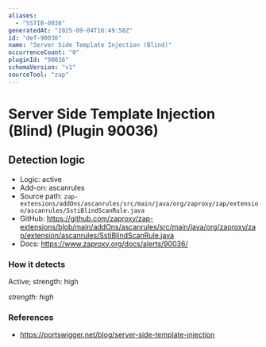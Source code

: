 ```yaml
---
aliases:
  - "SSTIB-0036"
generatedAt: "2025-09-04T16:49:58Z"
id: "def-90036"
name: "Server Side Template Injection (Blind)"
occurrenceCount: "0"
pluginId: "90036"
schemaVersion: "v1"
sourceTool: "zap"
---
```


# Server Side Template Injection (Blind) (Plugin 90036)

## Detection logic

- Logic: active
- Add-on: ascanrules
- Source path: `zap-extensions/addOns/ascanrules/src/main/java/org/zaproxy/zap/extension/ascanrules/SstiBlindScanRule.java`
- GitHub: https://github.com/zaproxy/zap-extensions/blob/main/addOns/ascanrules/src/main/java/org/zaproxy/zap/extension/ascanrules/SstiBlindScanRule.java
- Docs: https://www.zaproxy.org/docs/alerts/90036/

### How it detects

Active; strength: high

_strength: high_

### References
- https://portswigger.net/blog/server-side-template-injection

